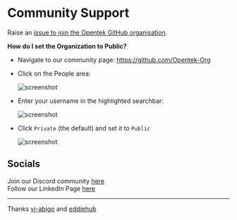 # Community Support

Raise an [issue to join the Opentek GitHub organisation](https://github.com/Opentek-Org/support/issues/new?assignees=&labels=invite+me+to+the+organisation&template=invitation.yml&title=Please+invite+me+to+the+GitHub+Community+Organization).

**How do I set the Organization to Public?**
- Navigate to our community page: https://github.com/Opentek-Org
- Click on the People area:

    ![screenshot](https://i.postimg.cc/gJZKnZXg/1.png)

- Enter your username in the highlighted searchbar:

    ![screenshot](https://i.postimg.cc/8cgmWzLN/2.png)

- Click `Private` (the default) and set it to `Public`

    ![screenshot](https://i.postimg.cc/L6T3YR5F/3.png)

## Socials

Join our Discord community [here](https://discord.gg/9qyr4Mdc3Y)   
Follow our LinkedIn Page [here](https://www.linkedin.com/company/opentekorg/)
<hr>

Thanks [vj-abigo](https://github.com/vj-abigo/invite-on-label) and [eddiehub](https://github.com/EddieHubCommunity)